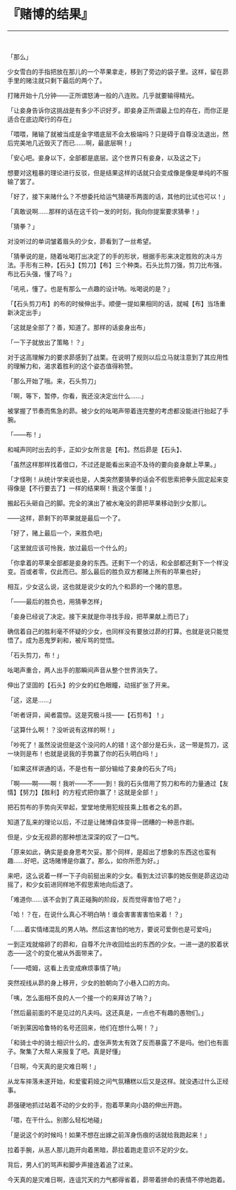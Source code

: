 # 『赌博的结果』

------

　

「那么」

少女雪白的手指把放在那儿的一个苹果拿走，移到了旁边的袋子里。这样，留在昴手里的赌注就只剩下最后的两个了。

打赌开始十几分钟——正所谓怒涛一般的八连败。几乎就要输得精光。

「让妾身告诉你这挑战是有多少不识好歹。即妾身正所谓最上位的存在，而你正是适合在底边爬行的存在」

「喂喂，赌输了就被当成是金字塔底层不会太极端吗？只是碍于自尊没法退出，然后完美地几近毁灭了而已……啊，最底层啊！」

「安心吧。妾身以下，全部都是底层。这个世界只有妾身，以及这之下」

想要对这粗暴的理论进行反驳，但是结果这样的话就只会变成像是像是单纯的不服输了罢了。

「好了，接下来赌什么？不想委托给运气猜硬币两面的话，其他的比试也可以！」

「真敢说啊……那样的话在这千钧一发的时刻，我向你提案要求猜拳！」

「猜拳？」

对没听过的单词皱着眉头的少女，昴看到了一丝希望。

「猜拳说的是，随着吆喝打出决定了的手的形状，根据手形来决定胜败的决斗方法。手形有三种，【石头】【剪刀】【布】三个种类。石头比剪刀强，剪刀比布强，布比石头强，懂了吗？」

「吼吼，懂了。也是有那么一点趣的设计呐。吆喝说的是？」

「【石头剪刀布】的布的时候伸出手。顺便一提如果相同的话，就喊【布】当场重新决定出手」

「这就是全部了？善，知道了。那样的话妾身出布」

「一下子就放出了策略！？」

对于这高理解力的要求昴感到了战栗。在说明了规则以后立马就注意到了其应用性的理解力和，渴求着胜利的这个姿态值得称赞。

「那么开始了哦。来，石头剪刀」

「啊，等下，暂停，你看，我还没决定出什么……」

被掌握了节奏而焦急的昴。被少女的吆喝声带着连完整的考虑都没能进行抬起了手腕。

「——布！」

和喊声同时出去的手，正如少女所言是【布】。然后昴是【石头】、

「虽然这样那样找着借口，不过还是能看出来迫不及待的要向妾身献上苹果。」

「才怪咧！从统计学来说也是，人类突然要猜拳的话会不假思索把拳头固定起来变得像是【不行要去了】一样的结果啊！我这个笨蛋！」

搬起石头砸自己的脚。完全的演出了被水淹没的昴把苹果移动到少女那儿。

——这样，昴剩下的苹果就是最后一个了。

「好了，赌上最后一个，来胜负吧」

「这里就应该可怜我，放过最后一个什么的」

「你拿着的苹果全部都是妾身的东西。还剩下一个的话，和全部都还剩下一个样没变。百或者零，仅此而已。那么最后的胜负双方都赌上所有的苹果也好」

相互，少女这么说，这也就是说少女的九个和昴的一个赌的意思。

「——最后的胜负也，用猜拳怎样」

「妾身已经说了决定。接下来就是你寻找手段，把苹果献上而已了」

确信着自己的胜利毫不怀疑的少女，也同样没有要放过昴的打算。也就是说只能觉悟了。成为恶鬼罗刹和，被斥骂的觉悟。

「石头剪刀，布！」

吆喝声重合，两人出手的那瞬间声音从整个世界消失了。

伸出了坚固的【石头】的少女的红色眼瞳，动摇扩张了开来。

「这，这是……」

「听者讶异，闻者震惊。这是究极斗技——【石剪布】！」

「这算什么啊！？没听说有这样的啊！」

「吵死了！虽然没说但是这个没问的人的错！这个部分是石头，这一带是剪刀，这一块则是布！也就是说我的手势赢了你的石头明白吗！」

「如果这样讲通的话，不是也有一部分输给了妾身的石头了吗」

「啊——啊——啊！我听——不——到！我的石头借用了剪刀和布的力量通过【友情】【努力】【胜利】的方程式把你赢了！这就是全部！」

把石剪布的手势向天举起，堂堂地使用犯规技乘上胜者之名的昴。

知道了乱来的理论以后，不过是让赌博自体变得一团糟的一种恶作剧。

但是，少女无视昴的那种想法深深的叹了一口气。

「原来如此，确实是妾身思考欠妥。那个同样，是超出了想象的东西这也蛮有趣……好吧，这场赌博是你赢了。那么，如你所愿为好。」

来吧，这么说着一样一下子向前挺出来的少女。看到太过识事的她反倒是昴这边动摇了，和少女前进同样地不假思索地向后退了。

「难道你……该不会到了真正碰胸的阶段，反而觉得害怕了吧？」

「哈！？在，在说什么真心不明白呐！谁会害害害害怕来着！？」

「……着实情绪混乱的男人呐。然后这害怕的地方，要说可爱倒也是可爱吗」

一到正戏就缩卵了的昴和，自尊不允许收回给出的东西的少女。一进一退的胶着状态——这个的变化被从外面带来了。

「——唔姆，这看上去变成麻烦事情了呐」

突然视线从昴的身上移开，少女的脸朝向了小巷入口的方向。

「咦，怎么面相不良的人一个接一个的来拜访了呐？」

「然后最前面的不是见过的凡夫吗。这还真是，一点也不有趣的愚物们。」

「听到莱因哈鲁特的名号还回来，他们在想什么啊！？」

「和骑士中的骑士相识什么的，虚张声势太有效了反而暴露了不是吗。他们也有面子。聚集了大帮人来报复了吧。真是好懂」

「日啊，今天真的是灾难日啊！」

从龙车摔落未遂开始，和爱蜜莉娅之间气氛糟糕以后又是这样。就没遇过什么正经事。

昴强硬地抓过站着不动的少女的手，抱着苹果向小路的伸出开跑。

「喂，在干什么。别那么轻松地碰」

「是说这个的时候吗！如果不想在出嫁之前浑身伤痕的话就给我跑起来！」

拉着手腕，从恶人那儿跑开向着黑暗，昴拉着跑走意识不足的少女。

背后，男人们的骂声和脚步声接连着追了过来。

今天真的是灾难日啊，连诅咒天的力气都得省着，昴带着拼命的表情不停地跑着。

